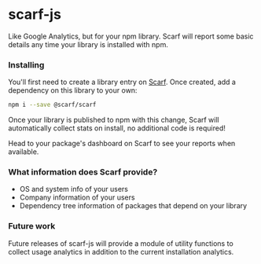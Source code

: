 # scarf-js

Like Google Analytics, but for your npm library. Scarf will report some basic details any time your library is installed 
with npm.

### Installing

You'll first need to create a library entry on [Scarf](https://scarf.sh). Once created, add
a dependency on this library to your own:

```bash
npm i --save @scarf/scarf
```

Once your library is published to npm with this change, Scarf will automatically
collect stats on install, no additional code is required!

Head to your package's dashboard on Scarf to see your reports when available.

### What information does Scarf provide?

- OS and system info of your users
- Company information of your users
- Dependency tree information of packages that depend on your library

### Future work

Future releases of scarf-js will provide a module of utility functions to collect usage analytics in addition to the 
current installation analytics. 
